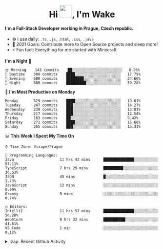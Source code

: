 <h1 align="center">Hi <img src="https://raw.githubusercontent.com/MrWakeCZ/MrWakeCZ/master/Hi.gif" width="40px" />, I'm Wake</h1>

#### I'm a Full-Stack Developer working in Prague, Czech republic.
- ⚙️ I use daily: `.ts`, `.js`, `.html`, `.css`, `.java`
- 🥅 2021 Goals: Contribute more to Open Source projects and sleep more!
- ⚡ Fun fact: Everything for me started with Minecraft

<!--START_SECTION:waka-->
**I'm a Night 🦉** 

```text
🌞 Morning    143 commits    ██░░░░░░░░░░░░░░░░░░░░░░░   8.26% 
🌆 Daytime    308 commits    ████░░░░░░░░░░░░░░░░░░░░░   17.79% 
🌃 Evening    600 commits    ████████░░░░░░░░░░░░░░░░░   34.66% 
🌙 Night      680 commits    █████████░░░░░░░░░░░░░░░░   39.28%

```
📅 **I'm Most Productive on Monday** 

```text
Monday       329 commits    ████░░░░░░░░░░░░░░░░░░░░░   19.01% 
Tuesday      247 commits    ███░░░░░░░░░░░░░░░░░░░░░░   14.27% 
Wednesday    239 commits    ███░░░░░░░░░░░░░░░░░░░░░░   13.81% 
Thursday     217 commits    ███░░░░░░░░░░░░░░░░░░░░░░   12.54% 
Friday       163 commits    ██░░░░░░░░░░░░░░░░░░░░░░░   9.42% 
Saturday     271 commits    ████░░░░░░░░░░░░░░░░░░░░░   15.66% 
Sunday       265 commits    ███░░░░░░░░░░░░░░░░░░░░░░   15.31%

```


📊 **This Week I Spent My Time On** 

```text
⌚︎ Time Zone: Europe/Prague

💬 Programming Languages: 
Java                     11 hrs 43 mins      ██████████████░░░░░░░░░░░   57.11% 
TypeScript               7 hrs 29 mins       █████████░░░░░░░░░░░░░░░░   36.53% 
JSON                     45 mins             █░░░░░░░░░░░░░░░░░░░░░░░░   3.73% 
JavaScript               12 mins             ░░░░░░░░░░░░░░░░░░░░░░░░░   0.99% 
Groovy                   9 mins              ░░░░░░░░░░░░░░░░░░░░░░░░░   0.74%

🔥 Editors: 
IntelliJ                 11 hrs 57 mins      ██████████████░░░░░░░░░░░   58.28% 
WebStorm                 8 hrs 32 mins       ██████████░░░░░░░░░░░░░░░   41.61% 
VS Code                  1 min               ░░░░░░░░░░░░░░░░░░░░░░░░░   0.12%

```


<!--END_SECTION:waka-->

<details>
  <summary>:zap: Recent Github Activity</summary>

<!--START_SECTION:activity-->
1. ❌ Closed PR [#15](https://github.com/craftmania-cz/craftmanager/pull/15) in [craftmania-cz/craftmanager](https://github.com/craftmania-cz/craftmanager)
2. 🎉 Merged PR [#11](https://github.com/craftmania-cz/craftapi/pull/11) in [craftmania-cz/craftapi](https://github.com/craftmania-cz/craftapi)
3. 🎉 Merged PR [#89](https://github.com/waked-cz/corgi/pull/89) in [waked-cz/corgi](https://github.com/waked-cz/corgi)
4. 🎉 Merged PR [#2](https://github.com/craftmania-cz/craftcore/pull/2) in [craftmania-cz/craftcore](https://github.com/craftmania-cz/craftcore)
5. 🎉 Merged PR [#7](https://github.com/craftmania-cz/craftlobby/pull/7) in [craftmania-cz/craftlobby](https://github.com/craftmania-cz/craftlobby)
<!--END_SECTION:activity-->

</details>
